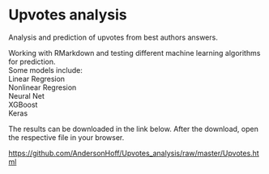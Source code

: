 # Upvotes analysis
Analysis and prediction of upvotes from best authors answers.

Working with RMarkdown and testing different machine learning algorithms for prediction.  
Some models include:  
Linear Regresion  
Nonlinear Regresion  
Neural Net  
XGBoost   
Keras  

The results can be downloaded in the link below. After the download, open the respective file in your browser.  

https://github.com/AndersonHoff/Upvotes_analysis/raw/master/Upvotes.html